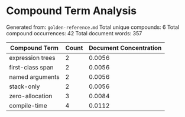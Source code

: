 # Compound Term Analysis

Generated from: `golden-reference.md`
Total unique compounds: 6
Total compound occurrences: 42
Total document words: 357

| Compound Term | Count | Document Concentration |
|---------------|-------|------------------------|
| expression trees | 2 | 0.0056 |
| first-class span | 2 | 0.0056 |
| named arguments | 2 | 0.0056 |
| stack-only | 2 | 0.0056 |
| zero-allocation | 3 | 0.0084 |
| compile-time | 4 | 0.0112 |

